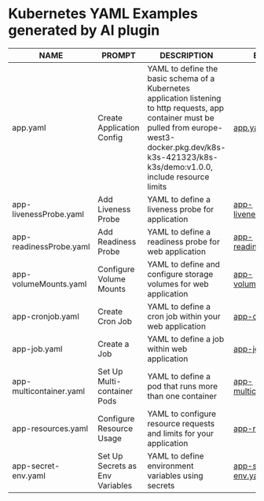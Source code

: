 # Kubernetes YAML Examples generated by AI plugin

| NAME | PROMPT  | DESCRIPTION | EXAMPLE |
|------|---------|-------------|---------|
| app.yaml                | Create Application Config | YAML to define the basic schema of a Kubernetes application listening to http requests, app container must be pulled from europe-west3-docker.pkg.dev/k8s-k3s-421323/k8s-k3s/demo:v1.0.0, include resource limits | [app.yaml](/yaml/app.yaml) |
| app-livenessProbe.yaml  | Add Liveness Probe | YAML to define a liveness probe for application | [app-livenessProbe.yaml](/yaml/app-livenessProbe.yaml) |
| app-readinessProbe.yaml | Add Readiness Probe | YAML to define a readiness probe for web application | [app-readinessProbe.yaml](/yaml/app-readinessProbe.yaml) |
| app-volumeMounts.yaml   | Configure Volume Mounts | YAML to define and configure storage volumes for web application | [app-volumeMounts.yaml](/yaml/app-volumeMounts.yaml) |
| app-cronjob.yaml        | Create Cron Job | YAML to define a cron job within your web application | [app-cronjob.yaml](/yaml/app-cronjob.yaml) |
| app-job.yaml            | Create a Job | YAML to define a job within web application | [app-job.yaml](/yaml/app-job.yaml) |
| app-multicontainer.yaml | Set Up Multi-container Pods | YAML to define a pod that runs more than one container | [app-multicontainer.yaml](/yaml/app-multicontainer.yaml) |
| app-resources.yaml      | Configure Resource Usage | YAML to configure resource requests and limits for your application | [app-resources.yaml](/yaml/app-resources.yaml) |
| app-secret-env.yaml     | Set Up Secrets as Env Variables | YAML to define environment variables using secrets | [app-secret-env.yaml](/yaml/app-secret-env.yaml) |
